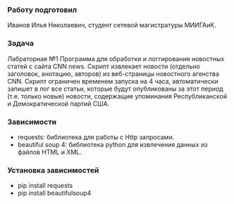 ### Работу подготовил
Иванов Илья Николаевич, студент сетевой магистратуры МИИГАиК.

### Задача

Лабраторная №1
Программа для обработки и логгирования новостных статей с сайта CNN news. 
Cкрипт извлекает новости (отдельно заголовок, анотацию, авторов) из веб-страницы новостного агенства CNN. 
Скрипт ограничен временем запуска на 4 часа, автоматически запишет в лог все статьи, которые будут опубликованы за этот период (т.е. только новые) новости, содержащие упоминания Республиканской и Демократической партий США.


### Зависимости

- requests: библиотека для работы с Http запросами.
- beautiful soup 4: библиотека python для извлечения данных из файлов HTML и XML.

### Установка зависимостей

- pip install requests 
- pip install beautifulsoup4
